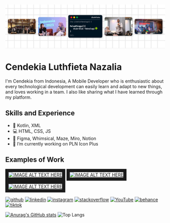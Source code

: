 ![Software Engineer and IT Content Creator](https://github.com/cendekialnazalia/cendekialnazalia/blob/main/Frame%2017.png)

# Cendekia Luthfieta Nazalia

I'm Cendekia from Indonesia, A Mobile Developer who is enthusiastic about every technological development can easily learn and adapt to new things, and loves working in a team. 
I also like sharing what I have learned through my platform. 

## Skills and Experience
* 📱 Kotlin, XML
* 💻 HTML, CSS, JS
* 🎨 Figma, Whimsical, Maze, Miro, Notion
* 🔭 I’m currently working on PLN Icon Plus

## Examples of Work
<a href="https://youtu.be/aetzJlKH0VE?si=ETf4ek0pd0E_KIf6
" target="_blank"><img src="https://i9.ytimg.com/vi/aetzJlKH0VE/mqdefault.jpg?v=641885ea&sqp=CKjp3qwG&rs=AOn4CLDWRSEasSshM_CGOtzNsHM1Q04N2w" 
alt="IMAGE ALT TEXT HERE" width="240" border="10" /></a>
<a href="https://youtu.be/6hc58oHoQ1k?si=lnT7hJTstmOtumHR
" target="_blank"><img src="https://i9.ytimg.com/vi/6hc58oHoQ1k/mqdefault.jpg?v=620e47f4&sqp=CNTr3qwG&rs=AOn4CLBEW4WpFif0XxXwBfXYdetRfnDfAA" 
alt="IMAGE ALT TEXT HERE" width="240" border="10" /></a>
<a href="https://youtu.be/hGvXeHSGk9k?si=Ly0z2UpYkqB9iNPv
" target="_blank"><img src="https://i9.ytimg.com/vi/hGvXeHSGk9k/mqdefault.jpg?v=5fc32731&sqp=CNTr3qwG&rs=AOn4CLDv3OjWdf4pMw6kLhKfsELVwbidBQ" 
alt="IMAGE ALT TEXT HERE" width="240" border="10" /></a>

[<img src='https://cdn.jsdelivr.net/npm/simple-icons@3.0.1/icons/github.svg' alt='github' height='40'>](https://github.com/https://github.com/cendekialnazalia)  [<img src='https://cdn.jsdelivr.net/npm/simple-icons@3.0.1/icons/linkedin.svg' alt='linkedin' height='40'>](https://www.linkedin.com/in/https://www.linkedin.com/in/cendekia-luthfieta-nazalia-773920129//)  [<img src='https://cdn.jsdelivr.net/npm/simple-icons@3.0.1/icons/instagram.svg' alt='instagram' height='40'>](https://www.instagram.com/https://www.instagram.com/luthfieta//)  [<img src='https://cdn.jsdelivr.net/npm/simple-icons@3.0.1/icons/stackoverflow.svg' alt='stackoverflow' height='40'>](https://stackoverflow.com/users/https://stackoverflow.com/users/15752545/cendekia-luthfieta-nazalia)  [<img src='https://cdn.jsdelivr.net/npm/simple-icons@3.0.1/icons/youtube.svg' alt='YouTube' height='40'>](https://www.youtube.com/channel/https://www.youtube.com/@luthfieta)  [<img src='https://cdn.jsdelivr.net/npm/simple-icons@3.0.1/icons/behance.svg' alt='behance' height='40'>](https://www.behance.net/cendekilnazali)  [<img src='https://cdn.jsdelivr.net/npm/simple-icons@3.0.1/icons/tiktok.svg' alt='tiktok' height='40'>](https://www.tiktok.com/@luthfieta)  


[![Anurag's GitHub stats](https://github-readme-stats.vercel.app/api?username=cendekialnazalia)](https://github.com/anuraghazra/github-readme-stats)
![Top Langs](https://github-readme-stats.vercel.app/api/top-langs/?username=cendekialnazalia&hide_progress=true)



